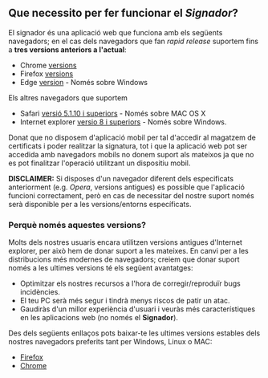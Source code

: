 <h2>Que necessito per fer funcionar el <i>Signador</i>?</h2>

El signador és una aplicació web que funciona amb els següents navegadors; en el cas dels navegadors que fan _rapid release_ suportem fins a **tres versions anteriors a l'actual**:
 
 - Chrome [versions](https://en.wikipedia.org/wiki/Google_Chrome_version_history)
 - Firefox [versions](https://en.wikipedia.org/wiki/Firefox_version_history#Release_history)
 - Edge [version](https://en.wikipedia.org/wiki/Microsoft_Edge#Release_history) - Només sobre Windows
 
Els altres navegadors que suportem 
 
 - Safari [versió 5.1.10 i superiors](https://en.wikipedia.org/wiki/Safari_version_history) - Només sobre MAC OS X
 - Internet explorer [versio 8 i superiors](https://en.wikipedia.org/wiki/Internet_Explorer_version_history#Release_history_for_desktop_Windows_OS_version) - Només sobre Windows.
 
Donat que no disposem d'aplicació mobil per tal d'accedir al magatzem de certificats i poder realitzar la signatura, tot i que la aplicació web pot ser accedida amb navegadors mobils no donem suport als mateixos ja que no es pot finalitzar l'operació utilitzant un dispositiu mobil.

**DISCLAIMER:** Si disposes d'un navegador diferent dels especificats anteriorment (e.g. *Opera*, versions antigues) es possible que l'aplicació funcioni correctament, però en cas de necessitar del nostre suport només serà disponible per a les versions/entorns específicats.

<h3>Perquè només aquestes versions?</h3>

Molts dels nostres usuaris encara utilitzen versions antigues d'Internet explorer, per això hem de donar suport a les mateixes. En canvi per a les distribucions més modernes de navegadors; creiem que donar suport només a les ultimes versions té els següent avantatges:

 - Optimitzar els nostres recursos a l'hora de corregir/reproduïr bugs incidències.
 - El teu PC serà més segur i tindrà menys riscos de patir un atac.
 - Gaudiràs d'un millor experiència d'usuari i veuràs més característiques en les aplicacions web (no només el **Signador**).
 
Des dels següents enllaços pots baixar-te les ultimes versions estables dels nostres navegadors preferits tant per Windows, Linux o MAC:
 
  - [Firefox](https://www.mozilla.org/ca/firefox/new/)
  - [Chrome](https://www.google.com/chrome/browser/desktop/index.html)
